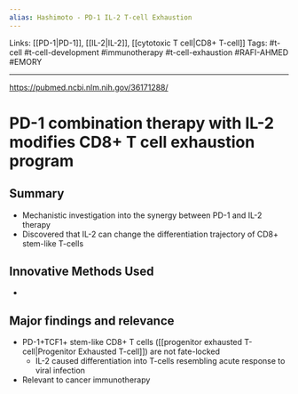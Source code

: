 ```yaml
---
alias: Hashimoto - PD-1 IL-2 T-cell Exhaustion
---
```


Links: [[PD-1|PD-1]], [[IL-2|IL-2]], [[cytotoxic T cell|CD8+ T-cell]]
Tags: #t-cell #t-cell-development #immunotherapy #t-cell-exhaustion #RAFI-AHMED #EMORY

---

https://pubmed.ncbi.nlm.nih.gov/36171288/

# PD-1 combination therapy with IL-2 modifies CD8+ T cell exhaustion program

## Summary
- Mechanistic investigation into the synergy between PD-1 and IL-2 therapy
- Discovered that IL-2 can change the differentiation trajectory of CD8+ stem-like T-cells

## Innovative Methods Used
- 

## Major findings and relevance
- PD-1+TCF1+ stem-like CD8+ T cells ([[progenitor exhausted T-cell|Progenitor Exhausted T-cell]]) are not fate-locked
	- IL-2 caused differentiation into T-cells resembling acute response to viral infection
- Relevant to cancer immunotherapy
